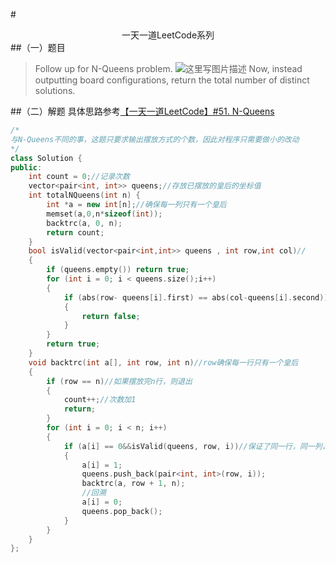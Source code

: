#<center>一天一道LeetCode系列</center>
##（一）题目
>Follow up for N-Queens problem.
![这里写图片描述](http://www.leetcode.com/wp-content/uploads/2012/03/8-queens.png)
>Now, instead outputting board configurations, return the total number of distinct solutions.

##（二）解题
具体思路参考[【一天一道LeetCode】#51. N-Queens](http://blog.csdn.net/terence1212/article/details/51435966)
```cpp
/*
与N-Queens不同的事，这题只要求输出摆放方式的个数，因此对程序只需要做小的改动
*/
class Solution {
public:
    int count = 0;//记录次数
    vector<pair<int, int>> queens;//存放已摆放的皇后的坐标值
    int totalNQueens(int n) {
        int *a = new int[n];//确保每一列只有一个皇后
        memset(a,0,n*sizeof(int));
        backtrc(a, 0, n);
        return count;
    }
    bool isValid(vector<pair<int,int>> queens , int row,int col)//
    {
        if (queens.empty()) return true;
        for (int i = 0; i < queens.size();i++)
        {
            if (abs(row- queens[i].first) == abs(col-queens[i].second))
            {
                return false;
            }
        }
        return true;
    }
    void backtrc(int a[], int row, int n)//row确保每一行只有一个皇后
    {
        if (row == n)//如果摆放完n行，则退出
        {
            count++;//次数加1
            return;
        }
        for (int i = 0; i < n; i++)
        {
            if (a[i] == 0&&isValid(queens, row, i))//保证了同一行，同一列，同一对角线只有一个Q
            {
                a[i] = 1;
                queens.push_back(pair<int, int>(row, i));
                backtrc(a, row + 1, n);
                //回溯
                a[i] = 0;
                queens.pop_back();
            }
        }
    }
};
```